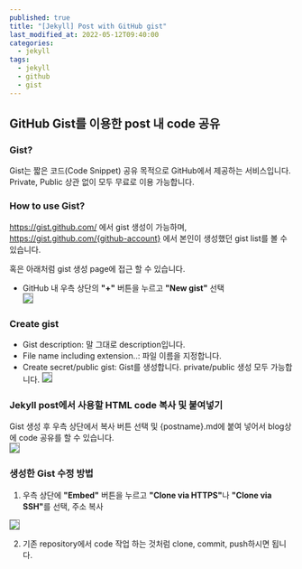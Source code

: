 ```yaml
---
published: true
title: "[Jekyll] Post with GitHub gist"
last_modified_at: 2022-05-12T09:40:00
categories:
  - jekyll
tags:
  - jekyll
  - github
  - gist
---
```


## GitHub Gist를 이용한 post 내 code 공유
### Gist?
Gist는 짧은 코드(Code Snippet) 공유 목적으로 GitHub에서 제공하는 서비스입니다. Private, Public 상관 없이 모두 무료로 이용 가능합니다.

### How to use Gist?
https://gist.github.com/ 에서 gist 생성이 가능하며, https://gist.github.com/{github-account} 에서 본인이 생성했던 gist list를 볼 수 있습니다.

혹은 아래처럼 gist 생성 page에 접근 할 수 있습니다.
* GitHub 내 우측 상단의 <b>"+"</b> 버튼을 누르고 <b>"New gist"</b> 선택<br>
  <img src="https://user-images.githubusercontent.com/90759236/167970046-73d391fa-f9cf-4b6a-8a2f-d48aebe672d8.png" style="border: 1px solid grey; max-width: 30%; height: auto;">

###  Create gist
* Gist description: 말 그대로 description입니다.
* File name including extension..: 파일 이름을 지정합니다.
* Create secret/public gist: Gist를 생성합니다. private/public 생성 모두 가능합니다.
  <img src="https://user-images.githubusercontent.com/90759236/167970457-2d4e05bf-4d4b-4090-953f-b6acf9345b68.png" style="border: 1px solid grey">

### Jekyll post에서 사용할 HTML code 복사 및 붙여넣기
Gist 생성 후 우측 상단에서 복사 버튼 선택 및 {postname}.md에 붙여 넣어서 blog상에 code 공유를 할 수 있습니다.<br>
<img src="https://user-images.githubusercontent.com/90759236/167970736-17cff5cd-1357-4e0d-ab44-942de007989e.png" style="border: 1px solid grey; max-width: 50%; height: auto;">

### 생성한 Gist 수정 방법
1. 우측 상단에 <b>"Embed"</b> 버튼을 누르고 <b>"Clone via HTTPS"</b>나 <b>"Clone via SSH"</b>를 선택, 주소 복사<br>
<img src="https://user-images.githubusercontent.com/90759236/167971480-c2d6a70f-0919-48eb-9ef7-4adc0d198ac3.png" style="border: 1px solid grey; max-width: 50%; height: auto;">

2. 기존 repository에서 code 작업 하는 것처럼 clone, commit, push하시면 됩니다.